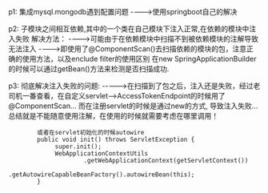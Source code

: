 p1: 集成mysql.mongodb遇到配置问题
    ---->使用springboot自己的解决

p2: 子模块之间相互依赖,其中的一个类在自己模块下注入正常,在依赖的模块中注入失败
    解决方法：
        ---->可能由于在依赖模块中扫描不到被依赖模块的注解导致无法注入
        ---->即使用了@ComponentScan()去扫描依赖的模块的包，注意正确的使用方法，以及enclude filter的使用区别
              在new SpringApplicationBuilder的时候可以通过getBean()方法来检测是否扫描成功.

p3: 彻底解决注入失败的问题:
        ----->在扫描到了包之后，注入还是失败，经过老司机一番查看，在自定义servlet-->AccessTokenEndpoint的时候用了@ComponentScan...
              而在注册servlet的时候是通过new的方式, 导致注入失败... 总结就是不能随意使用注解，在使用的时候就需要考虑在哪里调用！

            或者在servlet初始化的时候autowire
            public void init() throws ServletException {
                 super.init();
                 WebApplicationContextUtils
                         .getWebApplicationContext(getServletContext())
                         .getAutowireCapableBeanFactory().autowireBean(this);
            }











